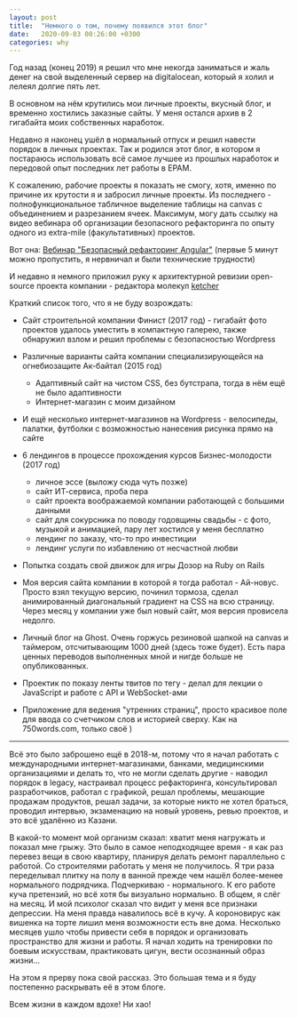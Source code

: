```yaml
---
layout: post
title:  "Немного о том, почему появился этот блог"
date:   2020-09-03 00:26:00 +0300
categories: why
---
```

Год назад (конец 2019) я решил что мне некогда заниматься и жаль денег на свой выделенный сервер на digitalocean, который я холил и лелеял долгие пять лет. 

В основном на нём крутились мои личные проекты, вкусный блог, и временно хостились заказные сайты. У меня остался архив в 2 гигабайта моих собственных наработок.

Недавно я наконец ушёл в нормальный отпуск и решил навести порядок в личных проектах. Так и родился этот блог, в котором я постараюсь использовать всё самое лучшее из прошлых наработок и передовой опыт последних лет работы в EPAM.

К сожалению, рабочие проекты я показать не смогу, хотя, именно по причине их крутости я и забросил личные проекты. Из последнего - полнофункциональное табличное выделение таблицы на canvas с объединением и разрезанием ячеек. Максимум, могу дать ссылку на видео вебинара об организации безопасного рефакторинга по опыту одного из extra-mile (факультативных) проектов.

Вот она: [Вебинар "Безопасный рефакторинг Angular"](https://www.youtube.com/watch?v=46XSGGHZWBw) (первые 5 минут можно пропустить, я нервничал и были технические трудности)

И недавно я немного приложил руку к архитектурной ревизии open-source проекта компании - редактора молекул [ketcher](https://github.com/epam/ketcher)

Краткий список того, что я не буду возрождать:
- Сайт строительной компании Финист (2017 год) - гигабайт фото проектов удалось уместить в компактную галерею, также обнаружил взлом и решил проблемы с безопасностью Wordpress
- Различные варианты сайта компании специализирующейся на огнебиозащите Ак-байтал (2015 год)
  - Адаптивный сайт на чистом CSS, без бутстрапа, тогда в нём ещё не было адаптивности
  - Интернет-магазин с моим дизайном
- И ещё несколько интернет-магазинов на Wordpress - велосипеды, палатки, футболки с возможностью нанесения рисунка прямо на сайте

- 6 лендингов в процессе прохождения курсов Бизнес-молодости (2017 год)
  - личное эссе (выложу сюда чуть позже)
  - сайт ИТ-сервиса, проба пера
  - сайт проекта воображаемой компании работающей с большими данными
  - сайт для сокурсника по поводу годовщины свадьбы - с фото, музыкой и анимацией, пару лет хостился у меня бесплатно
  - лендинг по заказу, что-то про инвестиции
  - лендинг услуги по избавлению от несчастной любви

- Попытка создать свой движок для игры Дозор на Ruby on Rails

- Моя версия сайта компании в которой я тогда работал - Ай-новус. Просто взял текущую версию, починил тормоза, сделал анимированный диагональный градиент на CSS на всю страницу. Через месяц у компании уже был новый сайт, моя версия провисела недолго.

- Личный блог на Ghost. Очень горжусь резиновой шапкой на canvas и таймером, отсчитывающим 1000 дней (здесь тоже будет). Есть пара ценных переводов выполненных мной и нигде больше не опубликованных.
- Проектик по показу ленты твитов по тегу - делал для лекции о JavaScript и работе с API и WebSocket-ами
- Приложение для ведения "утренних страниц", просто красивое поле для ввода со счетчиком слов и историей сверху. Как на 750words.com, только своё )

***

Всё это было заброшено ещё в 2018-м, потому что я начал работать с международными интернет-магазинами, банками, медицинскими организациями и делать то, что не могли сделать другие - наводил порядок в legacy, настраивал процесс рефакторинга, консультировал разработчиков, работал с графикой, решал проблемы, мешающие продажам продуктов, решал задачи, за которые никто не хотел браться, проводил интервью, экзаменацию на новый уровень, ревью проектов, и это всё удалённо из Казани.

В какой-то момент мой организм сказал: хватит меня нагружать и показал мне грыжу. Это было в самое неподходящее время - я как раз перевез вещи в свою квартиру, планируя делать ремонт параллельно с работой. Со строителями работать у меня не получилось. Я три раза переделывал плитку на полу в ванной прежде чем нашёл более-менее нормального подрядчика. Подчеркиваю - нормального. К его работе куча претензий, но всё хотя бы визуально нормально. В общем, я слёг на месяц. И мой психолог сказал что видит у меня все признаки депрессии. На меня правда навалилось всё в кучу. А короновирус как вишенка на торте лишил меня возможности есть вне дома. Несколько месяцев ушло чтобы привести себя в порядок и организовать пространство для жизни и работы. Я начал ходить на тренировки по боевым искусствам, практиковать цигун, вести осознанный образ жизни...

На этом я прерву пока свой рассказ. Это большая тема и я буду постепенно раскрывать её в этом блоге. 

Всем жизни в каждом вдохе!
Ни хао!
